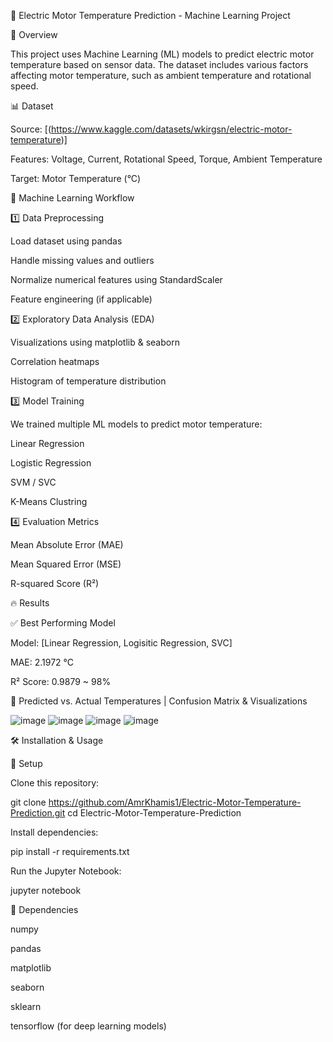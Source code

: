 🚀 Electric Motor Temperature Prediction - Machine Learning Project

📌 Overview

This project uses Machine Learning (ML) models to predict electric motor temperature based on sensor data. The dataset includes various factors affecting motor temperature, such as ambient temperature and rotational speed.

📊 Dataset

Source: [(https://www.kaggle.com/datasets/wkirgsn/electric-motor-temperature)]

Features: Voltage, Current, Rotational Speed, Torque, Ambient Temperature

Target: Motor Temperature (°C)

🔬 Machine Learning Workflow

1️⃣ Data Preprocessing

Load dataset using pandas

Handle missing values and outliers

Normalize numerical features using StandardScaler

Feature engineering (if applicable)

2️⃣ Exploratory Data Analysis (EDA)

Visualizations using matplotlib & seaborn

Correlation heatmaps

Histogram of temperature distribution

3️⃣ Model Training

We trained multiple ML models to predict motor temperature:

Linear Regression

Logistic Regression

SVM / SVC 

K-Means Clustring

4️⃣ Evaluation Metrics

Mean Absolute Error (MAE)

Mean Squared Error (MSE)

R-squared Score (R²)

🔥 Results

✅ Best Performing Model

Model: [Linear Regression, Logisitic Regression, SVC]

MAE: 2.1972 °C

R² Score: 0.9879 ~ 98%

📌 Predicted vs. Actual Temperatures | Confusion Matrix & Visualizations

![image](https://github.com/user-attachments/assets/8db13a03-b597-4f4d-a245-dee0274a88ae)
![image](https://github.com/user-attachments/assets/5e4b482f-e462-42f5-8e26-8515c4aba152)
![image](https://github.com/user-attachments/assets/05a698cf-f1ba-4af5-ad09-9ae783cfa0f8)
![image](https://github.com/user-attachments/assets/7c5190a1-ff68-44f0-b18b-add416985711)


🛠 Installation & Usage

🔧 Setup

Clone this repository:

git clone https://github.com/AmrKhamis1/Electric-Motor-Temperature-Prediction.git
cd Electric-Motor-Temperature-Prediction

Install dependencies:

pip install -r requirements.txt

Run the Jupyter Notebook:

jupyter notebook

📌 Dependencies

numpy

pandas

matplotlib

seaborn

sklearn

tensorflow (for deep learning models)


